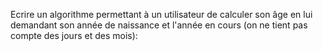 Ecrire un algorithme permettant à un utilisateur de calculer son âge en lui demandant son année de naissance et l'année en cours (on ne tient pas compte des jours et des mois):
